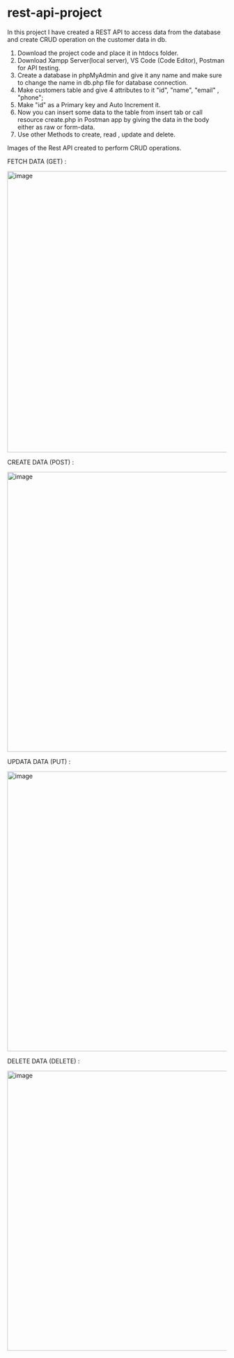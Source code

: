# rest-api-project
In this project I have created a REST API to access data from the database and create CRUD operation on the customer data in db.

1) Download the project code and place it in htdocs folder.
2) Download Xampp Server(local server), VS Code (Code Editor), Postman for API testing.
3) Create a database in phpMyAdmin and give it any name and make sure to change the name in db.php file for database connection.
4) Make customers table and give 4 attributes to it "id", "name", "email" , "phone";
5) Make "id" as a Primary key and Auto Increment it.
6) Now you can insert some data to the table from insert tab or call resource create.php in Postman app by giving the data in the body either as raw or form-data.
7) Use other Methods to create, read , update and delete.

Images of the Rest API  created to perform CRUD operations.

FETCH DATA (GET) :

<img width="646" alt="image" src="https://github.com/rihanshu/rest-api-project/assets/37378354/590d52fa-096d-49dd-920c-a47c972c3c1f">

CREATE DATA (POST) :

<img width="643" alt="image" src="https://github.com/rihanshu/rest-api-project/assets/37378354/e2b8fa8b-a0d5-40a3-9fa6-975e38f4e33e">

UPDATA DATA (PUT) :

<img width="643" alt="image" src="https://github.com/rihanshu/rest-api-project/assets/37378354/4e087b9d-cd17-42ea-baed-a768e54f7f4e">

DELETE DATA (DELETE) :

<img width="643" alt="image" src="https://github.com/rihanshu/rest-api-project/assets/37378354/cb691955-5650-48ba-9dea-9739995b75db">

